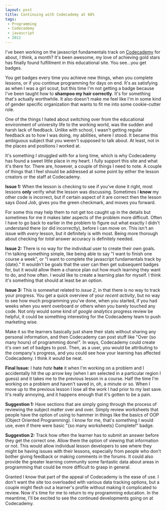 ```yaml
---
layout: post
title: Continuing with Codecademy at 68%  
tags: 
 - Programming
 - Codecademy
 - javascript
 - 2012
---
```


I've been working on the javascript fundamentals track on [Codecademy](http://www.codecademy.com/#!/exercises/0) for about, I think, a month?  It's been awesome, my love of achieving gold stars has finally found fulfillment in this educational site.  You see...you get badges.  

You get badges every time you achieve new things, when you complete lessons, or if you continue programming for days on end.  It's as satisfying as when I was a girl scout, but this time I'm not getting a badge because I've been taught how to **shampoo my hair correctly**.  It's for something that's actually worthwhile.  It also doesn't make me feel like I'm in some kind of gender specific organization that wants to fit me into some cookie-cutter role.

One of the things I hated about switching over from the educational environment of university life to the working world, was the sudden and harsh lack of feedback.  Unlike with school, I wasn't getting regular feedback as to how I was doing, my abilities, where I stood.  It became this ambiguous subject that you weren't supposed to talk about.  At least, not in the places and positions I worked at.

It's something I struggled with for a long time, which is why Codecademy has found a sweet little place in my heart.  I fully support this site and what it's there for.  There are, however, a couple of things I need to note.  A couple of things that I feel should be addressed at some point by either the lesson creators or the staff at Codecademy.   

**Issue 1:**  When the lesson is checking to see if you've done it right, most lessons **only** verify what the lesson was discussing.  Sometimes I **know** my other code is incorrect, but if certain aspect of it are correct then the lesson says *Good Job*, gives you the green checkmark, and moves you forward.  

For some this may help them to not get too caught up in the details but sometimes for me it makes later aspects of the problem more difficult.  Often I have to go back to earlier in the problem to figure out what exactly I didn't understand there (or did incorrectly), before I can move on.  This isn't an issue with *every* lesson, but it definitely is with most.  Being more thorough about checking for *total* answer accuracy is definitely needed.

**Issue 2:**  There is no way for the individual user to create their own goals.  I'm talking something simple, like being able to say "I want to finish one course a week", or "I want to complete the javascript fundamentals track by {date}."  It wouldn't be goals that the user can then get subsequent badges for, but it would allow them a chance plan out how much learning they want to do, and how often.  I would like to create a learning plan for myself.  I think it's something that should at least be an option.

**Issue 3:** This is somewhat related to *issue 2*, in that there is no way to track your progress.  You get a quick overview of your *recent activity*, but no way to see how much programming you've done, when you started, if you had weeks when you went overboard or others when you barely touched any code.  Not only would some kind of *google analytics* progress review be helpful, it could be something interesting for the Codecademy team to push marketing wise.  

Make it so the learners basically just share their stats without sharing any personal information, and then Codecademy can post stuff like "Over {so many hours} of programming done!".  In ways, Codecademy could create it's own set of badges to post.  Then, as a user, you would be attributing to the company's progress, and you could see how your learning has affected Codecademy.  I think it would be neat.

**Final Issue:**  I hate *hate* **hate** it when I'm working on a problem and I accidentally hit the up arrow key (when I am selected in a particular region I guess) and it takes me to the previous lesson in a course.  Half the time I'm working on a problem and haven't saved in, oh, a minute or so.  When I move up to the previous lesson I lose all the work I had  prior to my last save.  It's really annoying, and it happens enough that it's gotten to be a pain.     

**Suggestion 1:** Have sections that are simply going through the process of reviewing the subject matter over and over.  Simply review worksheets that people have the option of using to hammer in things like the basics of OOP (Object Oriented Programming).  I know for me, that's something I would use, even if there were basic "{so many worksheets} Complete!" badge.

**Suggestion 2:** Track how often the learner has to submit an answer before they get the correct one.  Allow them the option of viewing that information or not.  This would allow individual lesson developers to see where they might be having issues with their lessons, especially from people who don't bother giving feedback or making comments in the forums.  It could also provide the greater learning community some fantastic data about areas in programming that could be more difficult to grasp in general.  

Granted I know that part of the appeal of Codecademy is the ease of use.  I don't want the site too overloaded with various data tracking options, but a couple might flesh out a learner's profile without making it complicated to review.  Now it's time for me to return to my programming education.  In the meantime, I'll be excited to see the continued developments going on at Codecademy. 